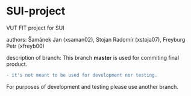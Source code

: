 # SUI-project
VUT FIT project for SUI


authors:
Šamánek Jan (xsaman02), Stojan Radomír (xstoja07), Freyburg Petr (xfreyb00)

description of branch:
This branch **master** is used for commiting final product. 
```diff
- it's not meant to be used for development nor testing.
```
For purposes of development and testing please use another branch.

